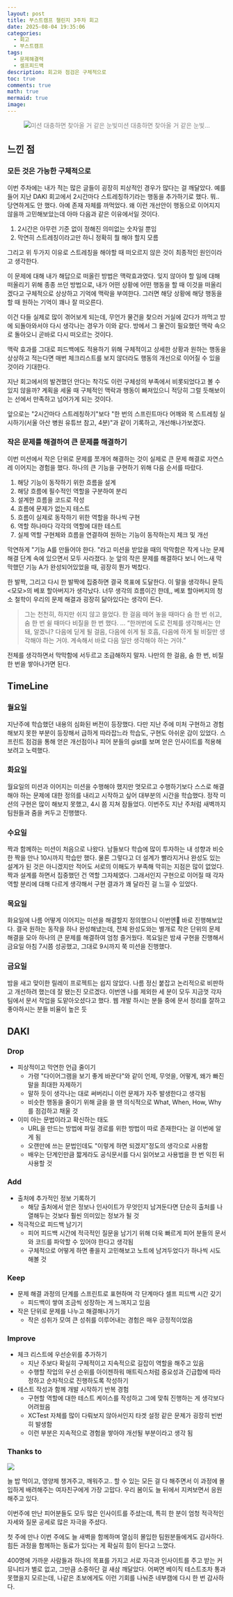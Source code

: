 ```yaml
---
layout: post
title: 부스트캠프 챌린지 3주차 회고
date: 2025-08-04 19:35:06
categories:
  - 회고
  - 부스트캠프
tags:
  - 문제해결력
  - 셀프피드백
description: 회고와 점검은 구체적으로
toc: true
comments: true
math: true
mermaid: true
image:
---
```

<p align="center" style="color:#808080; font-size:14px">
  <img src="https://velog.velcdn.com/images/landelyse/post/adbf1a7d-3cfa-4e08-b421-2c9b4b1c083b/image.png" alt="미션 대충하면 찾아올 거 같은 눈빛"
       style="padding: 0;margin:0;">미션 대충하면 찾아올 거 같은 눈빛...
</p>

## 느낀 점

### 모든 것은 가능한 구체적으로

이번 주차에는 내가 적는 많은 글들이 굉장히 피상적인 경우가 많다는 걸 깨달았다.
예를 들어 지난 DAKI 회고에서 2시간마다 스트레칭하기라는 행동을 추가하기로 했다.
뭐.. 당연하게도 안 했다. 아예 존재 자체를 까먹었다.
왜 이런 개선안이 행동으로 이어지지 않을까 고민해보았는데 아마 다음과 같은 이유에서일 것이다.

1. 2시간은 아무런 기준 없이 정해진 의미없는 숫자일 뿐임
2. 막연히 스트레칭이라고만 하니 정확히 뭘 해야 할지 모름

그리고 위 두가지 이유로 스트레칭을 해야할 때 떠오르지 않은 것이 최종적인 원인이라고 생각한다.

이 문제에 대해 내가 해답으로 떠올린 방법은 맥락효과였다.
잊지 않아야 할 일에 대해 떠올리기 위해 종종 쓰던 방법으로,
내가 어떤 상황에 어떤 행동을 할 때 이것을 떠올리겠다고 구체적으로 상상하고 기억에 맥락을 부여한다.
그러면 해당 상황에 해당 행동을 할 때 원하는 기억이 꽤나 잘 떠오른다.

이건 다들 실제로 많이 겪어보게 되는데,
무언가 물건을 찾으러 거실에 갔다가 까먹고 방에 되돌아와서야 다시 생각나는 경우가 이와 같다.
방에서 그 물건이 필요했던 맥락 속으로 돌아오니 곧바로 다시 떠오르는 것이다.

맥락 효과를 그대로 피드백에도 적용하기 위해 구체적이고 상세한 상황과 원하는 행동을 상상하고 적는다면
매번 체크리스트를 보지 않더라도 행동의 개선으로 이어질 수 있을 것이라 기대한다.

지난 회고에서의 발견했던 안다는 착각도 이런 구체성의 부족에서 비롯되었다고 볼 수 있지 않을까?
계획을 세울 때 구체적인 맥락과 행동이 빠져있으니 적당히 그럴 듯해보이는 선에서 만족하고 넘어가게 되는 것이다.

앞으로는 "2시간마다 스트레칭하기"보다
"한 번의 스프린트마다 어깨와 목 스트레칭 실시하기(서울 아산 병원 유튜브 참고, 4분)"과 같이 기록하고, 개선해나가보겠다.

### 작은 문제를 해결하여 큰 문제를 해결하기

이번 미션에서 작은 단위로 문제를 쪼개어 해결하는 것이 실제로 큰 문제 해결로 자연스레 이어지는 경험을 했다.
하나의 큰 기능을 구현하기 위해 다음 순서를 따랐다.

1. 해당 기능이 동작하기 위한 흐름을 설계
2. 해당 흐름에 필수적인 역할을 구분하여 분리
3. 설계한 흐름을 코드로 작성
4. 흐름에 문제가 없는지 테스트
5. 흐름이 실제로 동작하기 위한 역할을 하나씩 구현
6. 역할 하나마다 각각의 역할에 대한 테스트
7. 실제 역할 구현체와 흐름을 연결하여 원하는 기능이 동작하는지 체크 및 개선

막연하게 "기능 A를 만들어야 한다. "라고 미션을 받았을 때의 막막함은
작게 나눈 문제 해결 단계 속에 있으면서 모두 사라졌다.
눈 앞의 작은 문제를 해결하다 보니 어느새 막막했던 기능 A가 완성되어있었을 때, 굉장히 뭔가 벅찼다.

한 발짝, 그리고 다시 한 발짝에 집중하면 결국 목표에 도달한다.
이 말을 생각하니 문득 <모모>의 베포 할아버지가 생각났다.
너무 생각의 흐름이긴 한데,, 베포 할아버지의 청소 철학이 우리의 문제 해결과 굉장히 닮아있다는 생각이 든다.

> 그는 천천히, 하지만 쉬지 않고 쓸었다. 한 걸음 떼어 놓을 때마다 숨 한 번 쉬고, 숨 한 번 쉴 때마다 비질을 한 번 했다.
> ...
> “한꺼번에 도로 전체를 생각해서는 안 돼, 알겠니? 다음에 딛게 될 걸음, 다음에 쉬게 될 호흡, 다음에 하게 될 비질만 생각해야 하는 거야. 계속해서 바로 다음 일만 생각해야 하는 거야.”

전체를 생각하면서 막막함에 서두르고 조급해하지 말자.
나만의 한 걸음, 숨 한 번, 비질 한 번을 쌓아나가면 된다.

## TimeLine

### 월요일

지난주에 학습했던 내용의 심화된 버전이 등장했다.
다만 지난 주에 미처 구현하고 경험해보지 못한 부분이 등장해서 급하게 따라잡느라 학습도, 구현도 아쉬운 감이 있었다.
스프린트 점검을 통해 얻은 개선점이나 피어 분들의 gist를 보며 얻은 인사이트를 적용해보려고 노력했다.

### 화요일

월요일의 미션과 이어지는 미션을 수행해야 했지만 멋모르고 수행하기보다
스스로 해결해야 하는 문제에 대한 정의를 내리고 시작하고 싶어 대부분의 시간을 학습했다.
정작 미션의 구현은 많이 해보지 못했고, 4시 쯤 지쳐 잠들었다.
이번주도 지난 주처럼 새벽까지 팀원들과 줌을 켜두고 진행했다.

### 수요일

짝과 함께하는 미션이 처음으로 나왔다.
남들보다 학습에 많이 투자하는 내 성향과 비슷한 짝을 만나 10시까지 학습만 했다.
물론 그렇다고 더 설계가 빨라지거나 완성도 있는 설계가 된 것은 아니겠지만 적어도 서로의 이해도가 부족해 막히는 지점은 많이 없었다.
짝과 설계를 하면서 집중했던 건 역할 그자체였다.
그래서인지 구현으로 이어질 때 각자 역할 분리에 대해 다르게 생각해서 구현 결과가 꽤 달라진 걸 느낄 수 있었다.

### 목요일

화요일에 나름 어떻게 이어지는 미션을 해결할지 정의했으니 이번엔 바로 진행해보았다.
결국 원하는 동작을 하나 완성해냈는데, 전체 완성도와는 별개로 작은 단위의 문제 해결을 모아 하나의 큰 문제를 해결하여 엄청 즐거웠다.
목요일은 밤새 구현을 진행해서 금요일 아침 7시쯤 성공했고, 그대로 9시까지 쭉 미션을 진행했다.

### 금요일

밤을 새고 맞이한 릴레이 프로젝트는 쉽지 않았다.
나름 정신 붙잡고 논리적으로 비판하고 개선하려 했는데 잘 됐는진 모르겠다.
이번엔 나를 제외한 세 분이 모두 지금껏 각자 팀에서 문서 작업을 도맡아오셨다고 했다.
웹 개발 하시는 분들 중에 문서 정리를 잘하고 좋아하시는 분들 비율이 높은 듯

## DAKI

### Drop

- 피상적이고 막연한 언급 줄이기
	- 가령 "다이어그램을 보기 좋게 바꾼다"와 같이 언제, 무엇을, 어떻게, 왜가 빠진 말을 최대한 자제하기
	- 말하 듯이 생각나는 대로 써버리니 이런 문제가 자주 발생한다고 생각됨
	- 비슷한 행동을 줄이기 위해 글을 쓸 땐 의식적으로 What, When, How, Why를 점검하고 채울 것
- 이미 아는 문법이라고 확신하는 태도
	- URL을 만드는 방법에 파일 경로를 위한 방법이 따로 존재한다는 걸 이번에 알게 됨
	- 오랜만에 쓰는 문법인데도 "이렇게 하면 되겠지"정도의 생각으로 사용함
	- 배우는 단계인만큼 짧게라도 공식문서를 다시 읽어보고 사용법을 한 번 익힌 뒤 사용할 것

### Add

- 출처에 추가적인 정보 기록하기
	- 해당 출처에서 얻은 정보나 인사이트가 무엇인지 남겨둔다면 단순히 출처를 나열해두는 것보다 훨씬 의미있는 정보가 될 것
- 적극적으로 피드백 남기기
	- 피어 피드백 시간에 적극적인 질문을 남기기 위해 더욱 빠르게 피어 분들의 문서와 코드를 파악할 수 있어야 한다고 생각됨
	- 구체적으로 어떻게 하면 좋을지 고민해보고 노트에 남겨두었다가 하나씩 시도해볼 것

### Keep

- 문제 해결 과정의 단계를 스프린트로 표현하며 각 단계마다 셀프 피드백 시간 갖기
	- 피드백이 쌓여 조금씩 성장하는 게 느껴지고 있음
- 작은 단위로 문제를 나누고 해결해나가기
	- 작은 성취가 모여 큰 성취를 이루어내는 경험은 매우 긍정적이었음

### Improve

- 체크 리스트에 우선순위를 추가하기
	- 지난 주보다 확실히 구체적이고 지속적으로 길잡이 역할을 해주고 있음
	- 수행할 작업의 우선 순위를 아이젠하워 매트릭스처럼 중요성과 긴급합에 따라 정하고 순차적으로 진행하도록 작성하기
- 테스트 작성과 함께 개발 시작하기 반복 경험
	- 구현할 역할에 대한 테스트 케이스를 작성하고 그에 맞춰 진행하는 게 생각보다 어려웠음
	- XCTest 자체를 많이 다뤄보지 않아서인지 타겟 설정 같은 문제가 굉장히 빈번히 발생함
	- 이런 부분은 지속적으로 경험을 쌓아야 개선될 부분이라고 생각 됨

### Thanks to
![](https://velog.velcdn.com/images/landelyse/post/a06a8cb2-790c-403a-879d-c627fc74978e/image.jpeg)

늘 밥 먹이고, 영양제 챙겨주고, 깨워주고.. 할 수 있는 모든 걸 다 해주면서 이 과정에 몰입하게 배려해주는 여자친구에게 가장 고맙다.
우리 봄이도 늘 뒤에서 지켜보면서 응원해주고 있다.

이번주에 만난 피어분들도 모두 많은 인사이트를 주셨는데,
특히 한 분이 엄청 적극적인 자세와 질문 공세로 많은 자극을 주셨다.

첫 주에 만나 이번 주에도 늘 새벽을 함께하며 열심히 몰입한 팀원분들에게도 감사하다.
힘든 과정을 함께하는 동료가 있다는 게 확실히 힘이 된다고 느꼈다.

400명에 가까운 사람들과 하나의 목표를 가지고 서로 자극과 인사이트를 주고 받는 커뮤니티가 별로 없고, 그만큼 소중하단 걸 새삼 깨달았다.
어쩌면 베이직 테스트조차 통과 못했을지 모르는데, 나같은 초보에게도 이런 기회를 나눠준 네부캠에 다시 한 번 감사하다.
